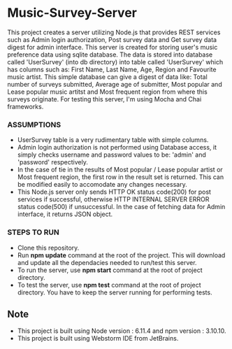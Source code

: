 # Music-Survey-Server
This project creates a server utilizing Node.js that provides REST services such as Admin login authorization, Post survey data and Get survey data digest for admin interface. 
This server is created for storing user's music preference data using sqlite database. The data is stored into database called 'UserSurvey' (into db directory) into table called 'UserSurvey' which has columns such as: First Name, Last Name, Age, Region and Favourite music artist.
This simple database can give a digest of data like: Total number of surveys submitted, Average age of submitter, Most popular and Lease popular music artitst and Most frequent region from where this surveys originate.
For testing this server, I'm using Mocha and Chai frameworks. 


### __ASSUMPTIONS__
* UserSurvey table is a very rudimentary table with simple columns.
* Admin login authorization is not performed using Database access, it simply checks username and password values to be: 'admin' and 'password' respectively.
* In the case of tie in the results of Most popular / Lease popular artist or Most frequent region, the first row in the result set is returned. This can be modified easily to accomodate any changes necessary.
* This Node.js server only sends HTTP OK status code(200) for post services if successful, otherwise HTTP INTERNAL SERVER ERROR status code(500) if unsuccessful. In the case of fetching data for Admin interface, it returns JSON object.


### __STEPS TO RUN__
* Clone this repository.
* Run __npm update__ command at the root of the project. This will download and update all the dependacies needed to run/test this server.
* To run the server, use __npm start__ command at the root of project directory.
* To test the server, use __npm test__ command at the root of project directory. You have to keep the server running for performing tests.


## __Note__
* This project is built using Node version : 6.11.4 and npm version : 3.10.10.
* This project is built using Webstorm IDE from JetBrains.
